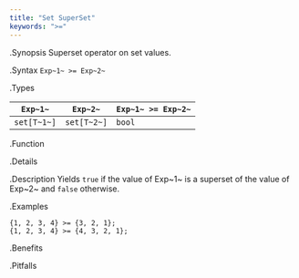 ```yaml
---
title: "Set SuperSet"
keywords: ">="
---
```


.Synopsis
Superset operator on set values.

.Syntax
`Exp~1~ >= Exp~2~`

.Types


| `Exp~1~`    |  `Exp~2~`     | `Exp~1~ >= Exp~2~`   |
| --- | --- | --- |
| `set[T~1~]` |  `set[T~2~]`  | `bool`                 |


.Function

.Details

.Description
Yields `true` if the value of Exp~1~ is a superset of the value of Exp~2~ and `false` otherwise.

.Examples
```rascal-shell
{1, 2, 3, 4} >= {3, 2, 1};
{1, 2, 3, 4} >= {4, 3, 2, 1};
```

.Benefits

.Pitfalls

